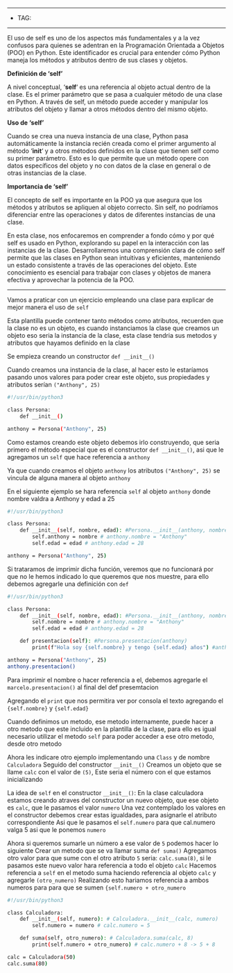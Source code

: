 
----
- TAG:
-----
El uso de self es uno de los aspectos más fundamentales y a la vez confusos para quienes se adentran en la Programación Orientada a Objetos (POO) en Python. Este identificador es crucial para entender cómo Python maneja los métodos y atributos dentro de sus clases y objetos.

**Definición de ‘self’**

A nivel conceptual, ‘**self**‘ es una referencia al objeto actual dentro de la clase. Es el primer parámetro que se pasa a cualquier método de una clase en Python. A través de self, un método puede acceder y manipular los atributos del objeto y llamar a otros métodos dentro del mismo objeto.

**Uso de ‘self’**

Cuando se crea una nueva instancia de una clase, Python pasa automáticamente la instancia recién creada como el primer argumento al método ‘**__init__**‘ y a otros métodos definidos en la clase que tienen self como su primer parámetro. Esto es lo que permite que un método opere con datos específicos del objeto y no con datos de la clase en general o de otras instancias de la clase.

**Importancia de ‘self’**

El concepto de self es importante en la POO ya que asegura que los métodos y atributos se apliquen al objeto correcto. Sin self, no podríamos diferenciar entre las operaciones y datos de diferentes instancias de una clase.

En esta clase, nos enfocaremos en comprender a fondo cómo y por qué self es usado en Python, explorando su papel en la interacción con las instancias de la clase. Desarrollaremos una comprensión clara de cómo self permite que las clases en Python sean intuitivas y eficientes, manteniendo un estado consistente a través de las operaciones del objeto. Este conocimiento es esencial para trabajar con clases y objetos de manera efectiva y aprovechar la potencia de la POO.

---

Vamos a praticar con un ejercicio empleando una clase para explicar de mejor manera el uso de `self`

Esta plantilla puede contener tanto métodos como atributos, recuerden que la clase no es un objeto, es cuando instanciamos la clase que creamos un objeto eso seria la instancia de la clase, esta clase tendria sus metodos y atributos que hayamos definido en la clase 

Se empieza creando un constructor `def __init__()`

Cuando creamos una instancia de la clase, al hacer esto le estaríamos pasando unos valores para poder crear este objeto, sus propiedades y atributos serían `("Anthony", 25)`

```bash
#!/usr/bin/python3

class Persona:
	def __init__()

anthony = Persona("Anthony", 25)
```

Como estamos creando este objeto debemos irlo construyendo, que seria primero el método especial que es el constructor `def __init__()`, asi que le agregamos un `self` que hace referencia a `anthony`

Ya que cuando creamos el objeto `anthony` los atributos `("Anthony", 25)` se vincula de alguna manera al objeto `anthony`

En el siguiente ejemplo se hara referencia `self` al objeto `anthony` donde nombre valdra a Anthony y edad a 25

```bash
#!/usr/bin/python3

class Persona:
	def __init__(self, nombre, edad): #Persona.__init__(anthony, nombre, edad)
		self.anthony = nombre # anthony.nombre = "Anthony"
		self.edad = edad # anthony.edad = 28

anthony = Persona("Anthony", 25)
```

Si trataramos de imprimir dicha función, veremos que no funcionará por que no le hemos indicado lo que queremos que nos muestre, para ello debemos agregarle una definición con `def`

```bash
#!/usr/bin/python3

class Persona:
	def __init__(self, nombre, edad): #Persona.__init__(anthony, nombre, edad)
		self.nombre = nombre # anthony.nombre = "Anthony"
		self.edad = edad # anthony.edad = 28

	def presentacion(self): #Persona.presentacion(anthony)
		print(f"Hola soy {self.nombre} y tengo {self.edad} años") #anthony.nombre #anthony.edad

anthony = Persona("Anthony", 25)
anthony.presentacion()
```

Para imprimir el nombre o hacer referencia a el, debemos agregarle el `marcelo.presentacion()` al final del def presemtacion

Agregando el `print` que nos permitira ver por consola el texto agregando el `{self.nombre}` y `{self.edad}`

Cuando definimos un metodo, ese metodo internamente, puede hacer a otro metodo que este incluido en la plantilla de la clase, para ello es igual necesario utilizar el metodo `self` para poder acceder a ese otro metodo, desde otro metodo 

Ahora les indicare otro ejemplo implementando una `Class` y de nombre `Calculadora`
Seguido del constructor `__init__()`
Creamos un objeto que se llame `calc` con el valor de `(5)`, Este seria el número con el que estamos inicializando 

La idea de `self` en el constructor `__init__()`: En la clase calculadora estamos creando atraves del constructor un nuevo objeto, que ese objeto es `calc`, que le pasamos el valor `numero`
Una vez contemplado los valores en el constructor debemos crear estas igualdades, para asignarle el atributo correspondiente 
Asi que le pasamos el `self.numero` para que cal.numero valga 5 asi que le ponemos `numero`

Ahora si queremos sumarle un número a ese valor de `5` podemos hacer lo siguiente 
Crear un metodo que se va llamar suma `def suma()`
Agregamos otro valor para que sume con el otro atributo `5` seria: `calc.suma(8)`, si le pasamos este nuevo valor hara referencia a todo el objeto `calc`
Hacemos referencia a `self` en el metodo suma haciendo referencia al objeto `calc` y agregarle `(otro_numero)`
Realizando esto hariamos referencia a ambos numeros para para que se sumen `{self.numero + otro_numero`

```bash
#!/usr/bin/python3

class Calculadora:
	def __init__(self, numero): # Calculadora.__init__(calc, numero)
		self.numero = numero # calc.numero = 5

	def suma(self, otro_numero): # Calculadora.suma(calc, 8)
		print(self.numero + otro_numero) # calc.numero + 8 -> 5 + 8

calc = Calculadora(50)
calc.suma(80)

```